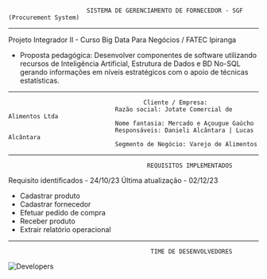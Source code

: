                           SISTEMA DE GERENCIAMENTO DE FORNECEDOR - SGF (Procurement System)

-----------------------------------------------------------------------
Projeto Integrador II - Curso Big Data Para Negócios / FATEC Ipiranga

* Proposta pedagógica: Desenvolver componentes de software utilizando recursos de Inteligência Artificial, Estrutura de Dados e BD No-SQL gerando informações em níveis estratégicos com o apoio de técnicas estatísticas.

-----------------------------------------------------------------------
                                          Cliente / Empresa:
                                  Razão social: Jotate Comercial de Alimentos Ltda
                                  Nome fantasia: Mercado e Açougue Gaúcho
                                  Responsáveis: Danieli Alcântara | Lucas Alcântara
                                  Segmento de Negócio: Varejo de Alimentos
-----------------------------------------------------------------------

                                           REQUISITOS IMPLEMENTADOS

Requisito identificados - 24/10/23
Última atualização - 02/12/23

- Cadastrar produto
- Cadastrar fornecedor 
- Efetuar pedido de compra
- Receber produto
- Extrair relatório operacional

-----------------------------------------------------------------------
                                            TIME DE DESENVOLVEDORES
  <img align="center" src="https://drive.google.com/uc?id=1A-jBW98RvBYc5Oj6OkwcMAvp0f8glE2a" alt="Developers">                                      
